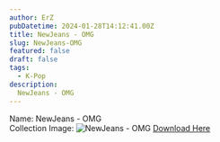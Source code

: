 ```yaml
---
author: ErZ
pubDatetime: 2024-01-28T14:12:41.00Z
title: NewJeans - OMG
slug: NewJeans-OMG
featured: false
draft: false
tags:
  - K-Pop
description:
  NewJeans - OMG
---
```

Name: NewJeans - OMG<br>
Collection Image: ![NewJeans - OMG](https://ucarecdn.com/ff78a15a-ba61-451b-aed5-5842468a852e/-/preview/300x300/-/quality/smart_retina/-/format/auto/)
[Download Here](https://cuty.io/NewJeansOMW)